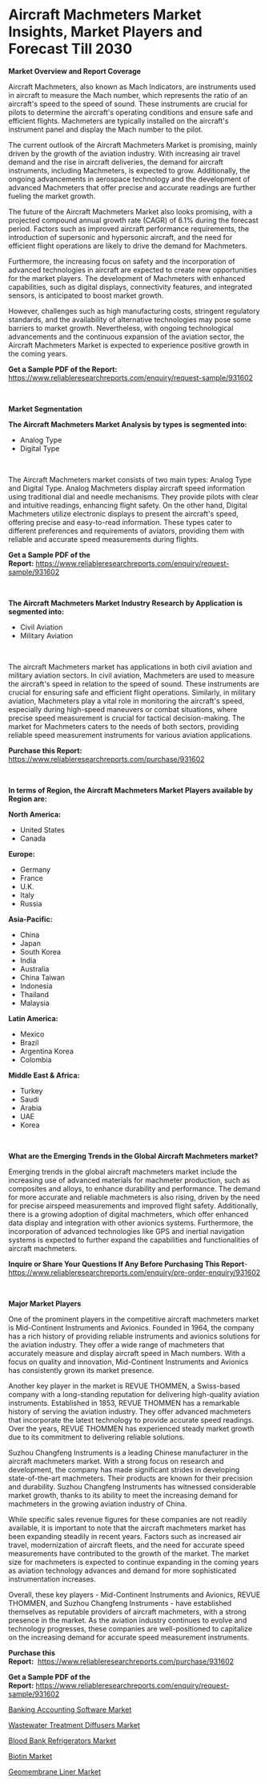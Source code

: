 <p><h1>Aircraft Machmeters Market Insights, Market Players and Forecast Till 2030</h1></p><p><strong>Market Overview and Report Coverage</strong></p>
<p><p>Aircraft Machmeters, also known as Mach Indicators, are instruments used in aircraft to measure the Mach number, which represents the ratio of an aircraft's speed to the speed of sound. These instruments are crucial for pilots to determine the aircraft's operating conditions and ensure safe and efficient flights. Machmeters are typically installed on the aircraft's instrument panel and display the Mach number to the pilot.</p><p>The current outlook of the Aircraft Machmeters Market is promising, mainly driven by the growth of the aviation industry. With increasing air travel demand and the rise in aircraft deliveries, the demand for aircraft instruments, including Machmeters, is expected to grow. Additionally, the ongoing advancements in aerospace technology and the development of advanced Machmeters that offer precise and accurate readings are further fueling the market growth.</p><p>The future of the Aircraft Machmeters Market also looks promising, with a projected compound annual growth rate (CAGR) of 6.1% during the forecast period. Factors such as improved aircraft performance requirements, the introduction of supersonic and hypersonic aircraft, and the need for efficient flight operations are likely to drive the demand for Machmeters.</p><p>Furthermore, the increasing focus on safety and the incorporation of advanced technologies in aircraft are expected to create new opportunities for the market players. The development of Machmeters with enhanced capabilities, such as digital displays, connectivity features, and integrated sensors, is anticipated to boost market growth.</p><p>However, challenges such as high manufacturing costs, stringent regulatory standards, and the availability of alternative technologies may pose some barriers to market growth. Nevertheless, with ongoing technological advancements and the continuous expansion of the aviation sector, the Aircraft Machmeters Market is expected to experience positive growth in the coming years.</p></p>
<p><strong>Get a Sample PDF of the Report:</strong> <a href="https://www.reliableresearchreports.com/enquiry/request-sample/931602">https://www.reliableresearchreports.com/enquiry/request-sample/931602</a></p>
<p>&nbsp;</p>
<p><strong>Market Segmentation</strong></p>
<p><strong>The Aircraft Machmeters Market Analysis by types is segmented into:</strong></p>
<p><ul><li>Analog Type</li><li>Digital Type</li></ul></p>
<p>&nbsp;</p>
<p><p>The Aircraft Machmeters market consists of two main types: Analog Type and Digital Type. Analog Machmeters display aircraft speed information using traditional dial and needle mechanisms. They provide pilots with clear and intuitive readings, enhancing flight safety. On the other hand, Digital Machmeters utilize electronic displays to present the aircraft's speed, offering precise and easy-to-read information. These types cater to different preferences and requirements of aviators, providing them with reliable and accurate speed measurements during flights.</p></p>
<p><strong>Get a Sample PDF of the Report:</strong>&nbsp;<a href="https://www.reliableresearchreports.com/enquiry/request-sample/931602">https://www.reliableresearchreports.com/enquiry/request-sample/931602</a></p>
<p>&nbsp;</p>
<p><strong>The Aircraft Machmeters Market Industry Research by Application is segmented into:</strong></p>
<p><ul><li>Civil Aviation</li><li>Military Aviation</li></ul></p>
<p>&nbsp;</p>
<p><p>The aircraft Machmeters market has applications in both civil aviation and military aviation sectors. In civil aviation, Machmeters are used to measure the aircraft's speed in relation to the speed of sound. These instruments are crucial for ensuring safe and efficient flight operations. Similarly, in military aviation, Machmeters play a vital role in monitoring the aircraft's speed, especially during high-speed maneuvers or combat situations, where precise speed measurement is crucial for tactical decision-making. The market for Machmeters caters to the needs of both sectors, providing reliable speed measurement instruments for various aviation applications.</p></p>
<p><strong>Purchase this Report:</strong>&nbsp; <a href="https://www.reliableresearchreports.com/purchase/931602">https://www.reliableresearchreports.com/purchase/931602</a></p>
<p>&nbsp;</p>
<p><strong>In terms of Region, the Aircraft Machmeters Market Players available by Region are:</strong></p>
<p>
    <p> <strong> North America: </strong>
        <ul>
            <li>United States</li>
            <li>Canada</li>
        </ul>
        </p> 
    <p> <strong> Europe: </strong>
        <ul>
            <li>Germany</li>
            <li>France</li>
            <li>U.K.</li>
            <li>Italy</li>
            <li>Russia</li>
        </ul>
        </p> 
    <p> <strong> Asia-Pacific: </strong>
        <ul>
            <li>China</li>
            <li>Japan</li>
            <li>South Korea</li>
            <li>India</li>
            <li>Australia</li>
            <li>China Taiwan</li>
            <li>Indonesia</li>
            <li>Thailand</li>
            <li>Malaysia</li>
        </ul>
        </p> 
    <p> <strong> Latin America: </strong>
        <ul>
            <li>Mexico</li>
            <li>Brazil</li>
            <li>Argentina Korea</li>
            <li>Colombia</li>
        </ul>
        </p> 
    <p> <strong> Middle East & Africa: </strong>
        <ul>
            <li>Turkey</li>
            <li>Saudi</li>
            <li>Arabia</li>
            <li>UAE</li>
            <li>Korea</li>
        </ul>
    </p>
    </p>
<p>&nbsp;</p>
<p><strong>What are the Emerging Trends in the Global Aircraft Machmeters market?</strong></p>
<p><p>Emerging trends in the global aircraft machmeters market include the increasing use of advanced materials for machmeter production, such as composites and alloys, to enhance durability and performance. The demand for more accurate and reliable machmeters is also rising, driven by the need for precise airspeed measurements and improved flight safety. Additionally, there is a growing adoption of digital machmeters, which offer enhanced data display and integration with other avionics systems. Furthermore, the incorporation of advanced technologies like GPS and inertial navigation systems is expected to further expand the capabilities and functionalities of aircraft machmeters.</p></p>
<p><strong>Inquire or Share Your Questions If Any Before Purchasing This Report</strong>- <a href="https://www.reliableresearchreports.com/enquiry/pre-order-enquiry/931602">https://www.reliableresearchreports.com/enquiry/pre-order-enquiry/931602</a></p>
<p>&nbsp;</p>
<p><strong>Major Market Players</strong></p>
<p><p>One of the prominent players in the competitive aircraft machmeters market is Mid-Continent Instruments and Avionics. Founded in 1964, the company has a rich history of providing reliable instruments and avionics solutions for the aviation industry. They offer a wide range of machmeters that accurately measure and display aircraft speed in Mach numbers. With a focus on quality and innovation, Mid-Continent Instruments and Avionics has consistently grown its market presence.</p><p>Another key player in the market is REVUE THOMMEN, a Swiss-based company with a long-standing reputation for delivering high-quality aviation instruments. Established in 1853, REVUE THOMMEN has a remarkable history of serving the aviation industry. They offer advanced machmeters that incorporate the latest technology to provide accurate speed readings. Over the years, REVUE THOMMEN has experienced steady market growth due to its commitment to delivering reliable solutions.</p><p>Suzhou Changfeng Instruments is a leading Chinese manufacturer in the aircraft machmeters market. With a strong focus on research and development, the company has made significant strides in developing state-of-the-art machmeters. Their products are known for their precision and durability. Suzhou Changfeng Instruments has witnessed considerable market growth, thanks to its ability to meet the increasing demand for machmeters in the growing aviation industry of China.</p><p>While specific sales revenue figures for these companies are not readily available, it is important to note that the aircraft machmeters market has been expanding steadily in recent years. Factors such as increased air travel, modernization of aircraft fleets, and the need for accurate speed measurements have contributed to the growth of the market. The market size for machmeters is expected to continue expanding in the coming years as aviation technology advances and demand for more sophisticated instrumentation increases.</p><p>Overall, these key players - Mid-Continent Instruments and Avionics, REVUE THOMMEN, and Suzhou Changfeng Instruments - have established themselves as reputable providers of aircraft machmeters, with a strong presence in the market. As the aviation industry continues to evolve and technology progresses, these companies are well-positioned to capitalize on the increasing demand for accurate speed measurement instruments.</p></p>
<p><strong>Purchase this Report:</strong>&nbsp;&nbsp;<a href="https://www.reliableresearchreports.com/purchase/931602">https://www.reliableresearchreports.com/purchase/931602</a></p>
<p></p>
<p><strong>Get a Sample PDF of the Report:</strong>&nbsp;<a href="https://www.reliableresearchreports.com/enquiry/request-sample/931602">https://www.reliableresearchreports.com/enquiry/request-sample/931602</a></p>
<p><p><a href="https://medium.com/@reportmines/banking-accounting-software-market-size-growth-forecast-2023-2030-6379d873e3dd">Banking Accounting Software Market</a></p><p><a href="https://github.com/RoccoManning/Market-Research-Report-List-1/blob/main/wastewater-treatment-diffusers-market.md">Wastewater Treatment Diffusers Market</a></p><p><a href="https://www.reportprime.com/blood-bank-refrigerators-r8179">Blood Bank Refrigerators Market</a></p><p><a href="https://www.reportprime.com/biotin-r292">Biotin Market</a></p><p><a href="https://www.linkedin.com/pulse/geomembrane-liner-market-size-growth-forecast-from-2023-bjabc/">Geomembrane Liner Market</a></p></p>